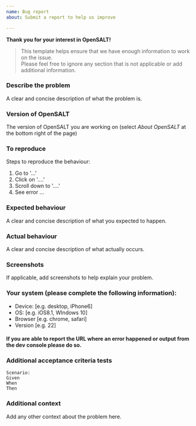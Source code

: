 ```yaml
---
name: Bug report
about: Submit a report to help us improve

---
```


**Thank you for your interest in OpenSALT!**

> This template helps ensure that we have enough information to work on
> the issue.<br/>
> Please feel free to ignore any section that is not applicable or add
> additional information.

### Describe the problem
A clear and concise description of what the problem is.

### Version of OpenSALT
The version of OpenSALT you are working on (select _About OpenSALT_ at the bottom right of the page)

### To reproduce
Steps to reproduce the behaviour:
1. Go to '...'
2. Click on '....'
3. Scroll down to '....'
4. See error ...

### Expected behaviour
A clear and concise description of what you expected to happen.

### Actual behaviour
A clear and concise description of what actually occurs.

### Screenshots
If applicable, add screenshots to help explain your problem.

### Your system (please complete the following information):
 - Device: [e.g. desktop, iPhone6]
 - OS: [e.g. iOS8.1, WIndows 10]
 - Browser [e.g. chrome, safari]
 - Version [e.g. 22]

#### If you are able to report the URL where an error happened or output from the dev console please do so.

### Additional acceptance criteria tests
```gherkin
Scenario:  
Given 
When 
Then 
```

### Additional context
Add any other context about the problem here.

